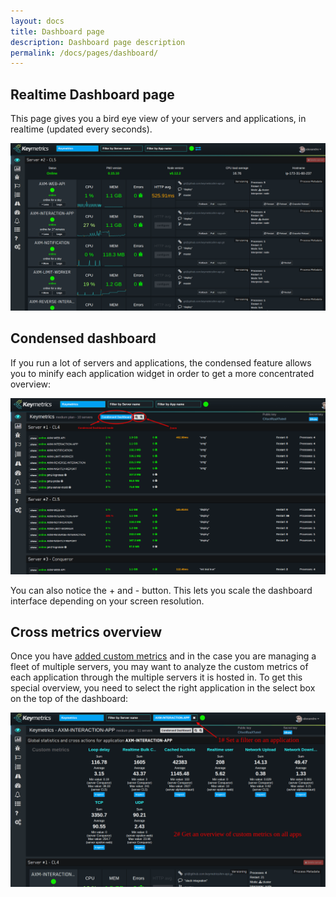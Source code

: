 ```yaml
---
layout: docs
title: Dashboard page
description: Dashboard page description
permalink: /docs/pages/dashboard/
---
```


## Realtime Dashboard page

This page gives you a bird eye view of your servers and applications, in realtime (updated every seconds).

<a href="/images/dashboard.png" title="Keymetrics interface explanation"><img src="/images/dashboard.png"/></a>

## Condensed dashboard

If you run a lot of servers and applications, the condensed feature allows you to minify each application widget in order to get a more concentrated overview:

<a href="/images/dashboard-condensed.png" title="Keymetrics interface explanation"><img src="/images/dashboard-condensed.png"/></a>

You can also notice the + and - button. This lets you scale the dashboard interface depending on your screen resolution.

## Cross metrics overview

Once you have [added custom metrics](http://docs.keymetrics.io/docs/pages/custom-metrics/#expose-metrics-measure-anything) and in the case you are managing a fleet of multiple servers, you may want to analyze the custom metrics of each application through the multiple servers it is hosted in. To get this special overview, you need to select the right application in the select box on the top of the dashboard:

<a href="/images/orchestration.png" title="Keymetrics interface explanation"><img src="/images/orchestration.png"/></a>
